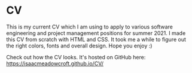# CV
This is my current CV which I am using to apply to various software engineering and project management positions for summer 2021. I made this CV from scratch with HTML and CSS. It took me a while to figure out the right colors, fonts and overall design. Hope you enjoy :)

Check out how the CV looks. It's hosted on GitHub here: https://isaacmeadowcroft.github.io/CV/
